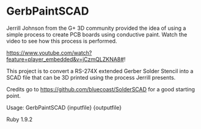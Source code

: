GerbPaintSCAD
==========

Jerrill Johnson from the G+ 3D community provided the idea of using a simple process to create PCB boards using conductive paint.  Watch the video to see how this process is performed.

https://www.youtube.com/watch?feature=player_embedded&v=jCzmQLZKNA8#!

This project is to convert a RS-274X extended Gerber Solder Stencil into a SCAD file that can be 3D printed using the process Jerrill presents.

Credits go to https://github.com/bluecoast/SolderSCAD for a good starting point.

Usage: GerbPaintSCAD {inputfile} {outputfile}

Ruby 1.9.2

